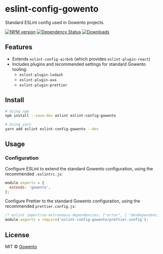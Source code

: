 # eslint-config-gowento

Standard ESLint config used in Gowento projects.

[![NPM version][npm-image]][npm-url]
[![Dependency Status][depstat-image]][depstat-url]
[![Downloads][download-badge]][npm-url]

## Features

- Extends `eslint-config-airbnb` (which provides `eslint-plugin-react`)
- Includes plugins and recommended settings for standard Gowento tooling:
  - `eslint-plugin-lodash`
  - `eslint-plugin-ava`
  - `eslint-plugin-prettier`

## Install

```sh
# Using npm
npm install --save-dev eslint eslint-config-gowento
```

```sh
# Using yarn
yarn add eslint eslint-config-gowento --dev
```

## Usage

### Configuration

Configure ESLint to extend the standard Gowento configuration, using the recommended `.eslintrc.js`:

```js
module.exports = {
  extends: 'gowento',
};
```

Configure Prettier to the standard Gowento configuration, using the recommended `prettier.config.js`:

```js
/* eslint import/no-extraneous-dependencies: ["error", { "devDependencies": true }] */
module.exports = require('eslint-config-gowento/prettier.config');
```

## License

MIT © [Gowento](https://www.gowento.com)

[npm-url]: https://npmjs.org/package/eslint-config-gowento
[npm-image]: https://img.shields.io/npm/v/eslint-config-gowento.svg?style=flat-square
[depstat-url]: https://david-dm.org/gowento/eslint-config-gowento
[depstat-image]: https://david-dm.org/gowento/eslint-config-gowento.svg?style=flat-square
[download-badge]: http://img.shields.io/npm/dm/eslint-config-gowento.svg?style=flat-square

